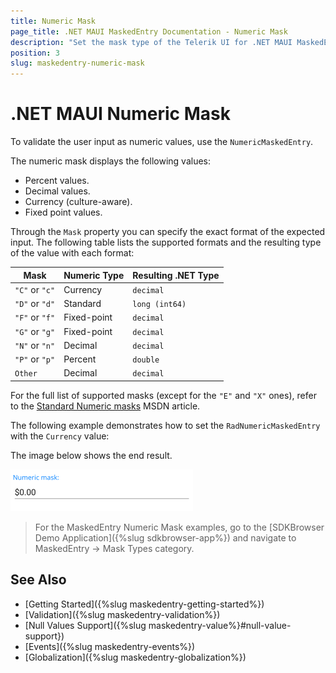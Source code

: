 ```yaml
---
title: Numeric Mask
page_title: .NET MAUI MaskedEntry Documentation - Numeric Mask
description: "Set the mask type of the Telerik UI for .NET MAUI MaskedEntry to validate the expected user input format such as numbers."
position: 3
slug: maskedentry-numeric-mask
---
```


# .NET MAUI Numeric Mask

To validate the user input as numeric values, use the `NumericMaskedEntry`.

The numeric mask displays the following values:

* Percent values.
* Decimal values.
* Currency (culture-aware).
* Fixed point values.

Through the `Mask` property you can specify the exact format of the expected input. The following table lists the supported formats and the resulting type of the value with each format:

| Mask | Numeric Type | Resulting .NET Type |
| ------ | ------ | ------ |
| `"C"` or `"c"` | Currency | `decimal` |
| `"D"` or `"d"` | Standard | `long (int64)` |
| `"F"` or `"f"` | Fixed-point | `decimal` |
| `"G"` or `"g"` | Fixed-point | `decimal` |
| `"N"` or `"n"` | Decimal | `decimal` |
| `"P"` or `"p"` | Percent | `double` |
| `Other` | Decimal | `decimal` |

For the full list of supported masks (except for the `"E"` and `"X"` ones), refer to the [Standard Numeric masks](https://docs.microsoft.com/en-us/dotnet/standard/base-types/standard-numeric-format-strings) MSDN article.

The following example demonstrates how to set the `RadNumericMaskedEntry` with the `Currency` value:

<snippet id='numericmaskedentry-mask-c-xaml' />

The image below shows the end result.

![RadNumericMaskedEntry](../images/maskedentry_numeric.png)

> For the MaskedEntry Numeric Mask examples, go to the [SDKBrowser Demo Application]({%slug sdkbrowser-app%}) and navigate to MaskedEntry -> Mask Types category.

## See Also

- [Getting Started]({%slug maskedentry-getting-started%})
- [Validation]({%slug maskedentry-validation%})
- [Null Values Support]({%slug maskedentry-value%}#null-value-support})
- [Events]({%slug maskedentry-events%})
- [Globalization]({%slug maskedentry-globalization%})
